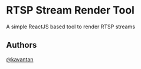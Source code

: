 # RTSP Stream Render Tool

A simple ReactJS based tool to render RTSP streams

## Authors

[@kavantan](https://github.com/kavantan)
